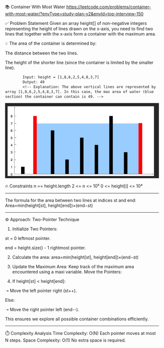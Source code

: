 📚 Container With Most Water    https://leetcode.com/problems/container-with-most-water/?envType=study-plan-v2&envId=top-interview-150

✅ Problem Statement
Given an array height[] of non-negative integers representing the height of lines drawn on the x-axis, you need to find two lines that together with the x-axis form a container with the maximum area.

💡 The area of the container is determined by:

The distance between the two lines.

The height of the shorter line (since the container is limited by the smaller line).

            Input: height = [1,8,6,2,5,4,8,3,7]
            Output: 49
            <!-- Explanation: The above vertical lines are represented by array [1,8,6,2,5,4,8,3,7]. In this case, the max area of water (blue section) the container can contain is 49. -->
        
![alt text](<Screenshot 2025-03-24 221948.png>)

🔥 Constraints
n == height.length
2 <= n <= 10⁵
0 <= height[i] <= 10⁴

-----------------------------------------------------------------------------------------------------------

The formula for the area between two lines at indices st and end:
Area=min(height[st], height[end])×(end−st)

-----------------------------------------------------------------------------------------------------------

⚙️ Approach: Two-Pointer Technique

1. Initialize Two Pointers:

st = 0    leftmost pointer.

end = height.size() - 1   rightmost pointer.

2. Calculate the area: area=min(height[st], height[end])×(end−st)

3. Update the Maximum Area:
Keep track of the maximum area encountered using a maxi variable.
Move the Pointers:

4. If height[st] < height[end]:

➝ Move the left pointer right (st++).

Else:

➝ Move the right pointer left (end--).

This ensures we explore all possible container combinations efficiently.

-----------------------------------------------------------------------------------------------------------

⏱️ Complexity Analysis
Time Complexity: O(N)
Each pointer moves at most N steps.
Space Complexity: O(1)
No extra space is required.

